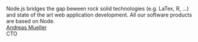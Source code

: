 Node.js bridges the gap beween rock solid technologies (e.g. LaTex, R, ...) and state of the art web application development. All our software products are based on Node.  
[Andreas Mueller](http://kwiqly.com)  
CTO
